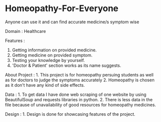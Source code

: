 # Homeopathy-For-Everyone
Anyone can use it and can find accurate medicine/s symptom wise

Domain : Healthcare

Features :
  1.  Getting information on provided medicine.
  2.  Getting medicine on provided symptom.
  3.  Testing your knowledge by yourself.
  4.  'Doctor & Patient' section works as its name suggests.

About Project :
	1.	This project is for homeopathy persuing students as well as for doctors to judge the symptoms accurately
	2.	Homeopathy is chosen as it don't have any kind of side effects.

Data :
	1.	To get data I have done web scraping of one website by using BeautifulSoup and requests libraries in python.
	2.	There is less data in the file because of unavailability of good resources for homeopathy medicines.

Design : 
	1.	Design is done for showcasing features of the project.

